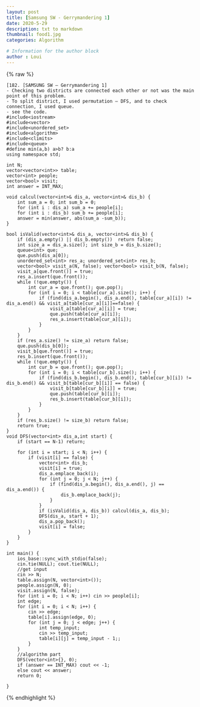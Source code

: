 ```yaml
---
layout: post
title: [Samsung SW - Gerrymandering 1]
date: 2020-5-29
description: txt to markdown
thumbnail: food1.jpg
categories: Algorithm

# Information for the author block
author : Loui
---
```


{% raw %}

	﻿[182. [SAMSUNG SW – Gerrymandering 1]
	- Checking two districts are connected each other or not was the main point of this problem.
	- To split district, I used permutation – DFS, and to check connection, I used queue.
	- see the code.
	#include<iostream>
	#include<vector>
	#include<unordered_set>
	#include<algorithm>
	#include<climits>
	#include<queue>
	#define min(a,b) a>b? b:a
	using namespace std;
	
	int N;
	vector<vector<int>> table;
	vector<int> people;
	vector<bool> visit;
	int answer = INT_MAX;
	
	void calcul(vector<int>& dis_a, vector<int>& dis_b) {
		int sum_a = 0; int sum_b = 0;
		for (int i : dis_a) sum_a += people[i];
		for (int i : dis_b) sum_b += people[i];
		answer = min(answer, abs(sum_a -sum_b));
	}
	
	bool isValid(vector<int>& dis_a, vector<int>& dis_b) {
		if (dis_a.empty() || dis_b.empty())  return false;
		int size_a = dis_a.size(); int size_b = dis_b.size();
		queue<int> que;
		que.push(dis_a[0]);
		unordered_set<int> res_a; unordered_set<int> res_b;
		vector<bool> visit_a(N, false); vector<bool> visit_b(N, false);
		visit_a[que.front()] = true;
		res_a.insert(que.front());
		while (!que.empty()) {
			int cur_a = que.front(); que.pop();
			for (int i = 0; i < table[cur_a].size(); i++) {
				if (find(dis_a.begin(), dis_a.end(), table[cur_a][i]) != dis_a.end() && visit_a[table[cur_a][i]]==false) {
					visit_a[table[cur_a][i]] = true;
					que.push(table[cur_a][i]);
					res_a.insert(table[cur_a][i]);
				}
			}
		}
		if (res_a.size() != size_a) return false;
		que.push(dis_b[0]);
		visit_b[que.front()] = true;
		res_b.insert(que.front());
		while (!que.empty()) {
			int cur_b = que.front(); que.pop();
			for (int i = 0; i < table[cur_b].size(); i++) {
				if (find(dis_b.begin(), dis_b.end(), table[cur_b][i]) != dis_b.end() && visit_b[table[cur_b][i]] == false) {
					visit_b[table[cur_b][i]] = true;
					que.push(table[cur_b][i]);
					res_b.insert(table[cur_b][i]);
				}
			}
		}
		if (res_b.size() != size_b) return false;
		return true;
	}
	void DFS(vector<int> dis_a,int start) {
		if (start == N-1) return;
		
		for (int i = start; i < N; i++) {
			if (visit[i] == false) {
				vector<int> dis_b;
				visit[i] = true;
				dis_a.emplace_back(i);
				for (int j = 0; j < N; j++) {
					if (find(dis_a.begin(), dis_a.end(), j) == dis_a.end()) {
						dis_b.emplace_back(j);
					}
				}
				if (isValid(dis_a, dis_b)) calcul(dis_a, dis_b);
				DFS(dis_a, start + 1);
				dis_a.pop_back();
				visit[i] = false;
			}
		}
	}
	
	int main() {
		ios_base::sync_with_stdio(false);
		cin.tie(NULL); cout.tie(NULL);
		//get input
		cin >> N;
		table.assign(N, vector<int>());
		people.assign(N, 0);
		visit.assign(N, false);
		for (int i = 0; i < N; i++) cin >> people[i];
		int edge;
		for (int i = 0; i < N; i++) {
			cin >> edge;
			table[i].assign(edge, 0);
			for (int j = 0; j < edge; j++) {
				int temp_input;
				cin >> temp_input;
				table[i][j] = temp_input - 1;;
			}
		}
		//algorithm part
		DFS(vector<int>{}, 0);
		if (answer == INT_MAX) cout << -1;
		else cout << answer;
		return 0;
	
	}
	
	
{% endhighlight %}
